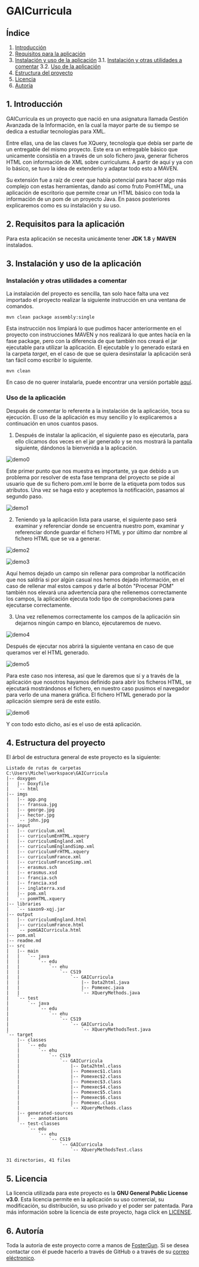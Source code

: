 # GAICurricula

## Índice
1. [Introducción](#1-introducción)
2. [Requisitos para la aplicación](#2-requisitos-para-la-aplicación)
3. [Instalación y uso de la aplicación](#3-instalación-y-uso-de-la-aplicación)
3.1. [Instalación y otras utilidades a comentar](#instalación-y-otras-utilidades-a-comentar)
3.2. [Uso de la aplicación](#uso-de-la-aplicación)
4. [Estructura del proyecto](#4-estructura-del-proyecto)
5. [Licencia](#5-licencia)
6. [Autoría](#6-autoría)

## 1. Introducción
GAICurricula es un proyecto que nació en una asignatura llamada Gestión Avanzada de la Información, en la cual la mayor parte de su tiempo se dedica a estudiar tecnologías para XML.

Entre ellas, una de las claves fue XQuery, tecnología que debía ser parte de un entregable del mismo proyecto. Este era un entregable básico que unicamente consistía en a través de un solo fichero java, generar ficheros HTML con información de XML sobre curriculums. A partir de aquí y ya con lo básico, se tuvo la idea de extenderlo y adaptar todo esto a MAVEN.

Su extensión fue a raíz de creer que había potencial para hacer algo más complejo con estas herramientas, dando así como fruto PomHTML, una aplicación de escritorio que permite crear un HTML básico con toda la información de un pom de un proyecto Java. En pasos posteriores explicaremos como es su instalación y su uso.

## 2. Requisitos para la aplicación
Para esta aplicación se necesita unicámente tener **JDK 1.8** y **MAVEN** instalados.

## 3. Instalación y uso de la aplicación

### Instalación y otras utilidades a comentar
La instalación del proyecto es sencilla, tan solo hace falta una vez importado el proyecto realizar la siguiente instrucción en una ventana de comandos.
```
mvn clean package assembly:single
```
Esta instrucción nos limpiará lo que pudimos hacer anteriormente en el proyecto con instrucciones MAVEN y nos realizará lo que antes hacía en la fase package, pero con la diferencia de que también nos creará el jar ejecutable para utilizar la aplicación.
El ejecutable y lo generado estará en la carpeta *target*, en el caso de que se quiera desinstalar la aplicación será tan fácil como escribir lo siguiente.
```
mvn clean
```
En caso de no querer instalarla, puede encontrar una versión portable [aquí](https://github.com/cs-ehu/GAICurricula/releases/tag/1.0.1).
### Uso de la aplicación
Después de comentar lo referente a la instalación de la aplicación, toca su ejecución. El uso de la aplicación es muy sencillo y lo explicaremos a continuación en unos cuantos pasos.

1. Después de instalar la aplicación, el siguiente paso es ejecutarla, para ello clicamos dos veces en el jar generado y se nos mostrará la pantalla siguiente, dándonos la bienvenida a la aplicación.

![demo0](https://raw.githubusercontent.com/cs-ehu/GAICurricula/master/imgs/demo0.PNG)

Este primer punto que nos muestra es importante, ya que debido a un problema por resolver de esta fase temprana del proyecto se pide al usuario que de su fichero pom.xml le borre de la etiqueta pom todos sus atributos. Una vez se haga esto y aceptemos la notificación, pasamos al segundo paso.

![demo1](https://raw.githubusercontent.com/cs-ehu/GAICurricula/master/imgs/demo1.PNG)

2. Teniendo ya la aplicación lista para usarse, el siguiente paso será examinar y referenciar donde se encuentra nuestro pom, examinar y referenciar donde guardar el fichero HTML y por último dar nombre al fichero HTML que se va a generar.

![demo2](https://raw.githubusercontent.com/cs-ehu/GAICurricula/master/imgs/demo2.PNG)

![demo3](https://raw.githubusercontent.com/cs-ehu/GAICurricula/master/imgs/demo3.PNG)

Aquí hemos dejado un campo sin rellenar para comprobar la notificación que nos saldría si por algún casual nos hemos dejado información, en el caso de rellenar mal estos campos y darle al botón "Procesar POM" también nos elevará una advertencia para qhe rellenemos correctamente los campos, la aplicación ejecuta todo tipo de comprobaciones para ejecutarse correctamente.

3. Una vez rellenemos correctamente los campos de la aplicación sin dejarnos ningún campo en blanco, ejecutaremos de nuevo.

![demo4](https://raw.githubusercontent.com/cs-ehu/GAICurricula/master/imgs/demo4.PNG)

Después de ejecutar nos abrirá la siguiente ventana en caso de que queramos ver el HTML generado.

![demo5](https://raw.githubusercontent.com/cs-ehu/GAICurricula/master/imgs/demo5.PNG)

Para este caso nos interesa, así que le daremos que sí y a través de la aplicación que nosotros hayamos definido para abrir los ficheros HTML, se ejecutará mostrándonos el fichero, en nuestro caso pusimos el navegador para verlo de una manera gráfica. El fichero HTML generado por la aplicación siempre será de este estilo.

![demo6](https://raw.githubusercontent.com/cs-ehu/GAICurricula/master/imgs/demo6.PNG)

Y con todo esto dicho, así es el uso de está aplicación.

## 4. Estructura del proyecto

El árbol de estructura general de este proyecto es la siguiente:

```
Listado de rutas de carpetas
C:\Users\Michel\workspace\GAICurricula
|-- doxygen
|   |-- Doxyfile
|   `-- html
|-- imgs
|   |-- app.png
|   |-- fransua.jpg
|   |-- george.jpg
|   |-- hector.jpg
|   `-- john.jpg
|-- input
|   |-- curriculum.xml
|   |-- curriculumEnHTML.xquery
|   |-- curriculumEngland.xml
|   |-- curriculumEnglandSimp.xml
|   |-- curriculumFrHTML.xquery
|   |-- curriculumFrance.xml
|   |-- curriculumFranceSimp.xml
|   |-- erasmus.sch
|   |-- erasmus.xsd
|   |-- francia.sch
|   |-- francia.xsd
|   |-- inglaterra.xsd
|   |-- pom.xml
|   `-- pomHTML.xquery
|-- libraries
|   `-- saxon9-xqj.jar
|-- output
|   |-- curriculumEngland.html
|   |-- curriculumFrance.html
|   `-- pomGAICurricula.html
|-- pom.xml
|-- readme.md
|-- src
|   |-- main
|   |   `-- java
|   |       `-- edu
|   |           `-- ehu
|   |               `-- CS19
|   |                   `-- GAICurricula
|   |                       |-- Data2html.java
|   |                       |-- Pomexec.java
|   |                       `-- XQueryMethods.java
|   `-- test
|       `-- java
|           `-- edu
|               `-- ehu
|                   `-- CS19
|                       `-- GAICurricula
|                           `-- XQueryMethodsTest.java
`-- target
    |-- classes
    |   `-- edu
    |       `-- ehu
    |           `-- CS19
    |               `-- GAICurricula
    |                   |-- Data2html.class
    |                   |-- Pomexec$1.class
    |                   |-- Pomexec$2.class
    |                   |-- Pomexec$3.class
    |                   |-- Pomexec$4.class
    |                   |-- Pomexec$5.class
    |                   |-- Pomexec$6.class
    |                   |-- Pomexec.class
    |                   `-- XQueryMethods.class
    |-- generated-sources
    |   `-- annotations
    `-- test-classes
        `-- edu
            `-- ehu
                `-- CS19
                    `-- GAICurricula
                        `-- XQueryMethodsTest.class

31 directories, 41 files
```

## 5. Licencia
La licencia utilizada para este proyecto es la **GNU General Public License v3.0**.
Esta licencia permite en la aplicación su uso comercial, su modificación, su distribución, su uso privado y el poder ser patentada.
Para más información sobre la licencia de este proyecto, haga click en [LICENSE](https://github.com/FosterGun/GAICurricula/blob/FosterGun/LICENSE).

## 6. Autoría
Toda la autoría de este proyecto corre a manos de [FosterGun](https://github.com/FosterGun).
Si se desea contactar con él puede hacerlo a través de GitHub o a través de su [correo eléctronico](mailto:mblanco040@ikasle.ehu.es).
